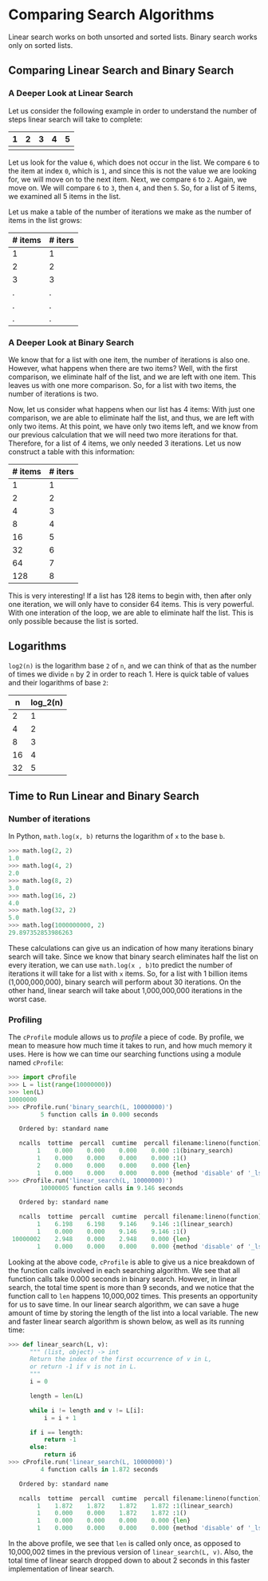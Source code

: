 # Comparing Search Algorithms

Linear search works on both unsorted and sorted lists. Binary search works only on sorted lists.

## Comparing Linear Search and Binary Search

### A Deeper Look at Linear Search

Let us consider the following example in order to understand the number of steps linear search will
take to complete:

| 1   | 2   | 3   | 4   | 5   |
| --- | --- | --- | --- | --- |
|     |     |     |     |     |

Let us look for the value `6`, which does not occur in the list. We compare `6` to the item at index
`0`, which is `1`, and since this is not the value we are looking for, we will move on to the next
item. Next, we compare `6` to `2`. Again, we move on. We will compare `6` to `3`, then `4`, and then
`5`. So, for a list of 5 items, we examined all 5 items in the list.

Let us make a table of the number of iterations we make as the number of items in the list grows:

| # items | # iters |
| ------- | ------- |
| 1       | 1       |
| 2       | 2       |
| 3       | 3       |
| .       | .       |
| .       | .       |
| .       | .       |

### A Deeper Look at Binary Search

We know that for a list with one item, the number of iterations is also one. However, what happens
when there are two items? Well, with the first comparison, we eliminate half of the list, and we are
left with one item. This leaves us with one more comparison. So, for a list with two items, the
number of iterations is two.

Now, let us consider what happens when our list has 4 items: With just one comparison, we are able
to eliminate half the list, and thus, we are left with only two items. At this point, we have only
two items left, and we know from our previous calculation that we will need two more iterations for
that. Therefore, for a list of 4 items, we only needed 3 iterations. Let us now construct a table
with this information:

| # items | # iters |
| ------- | ------- |
| 1       | 1       |
| 2       | 2       |
| 4       | 3       |
| 8       | 4       |
| 16      | 5       |
| 32      | 6       |
| 64      | 7       |
| 128     | 8       |

This is very interesting! If a list has 128 items to begin with, then after only one iteration, we
will only have to consider 64 items. This is very powerful. With one interation of the loop, we are
able to eliminate half the list. This is only possible because the list is sorted.

## Logarithms

`log2(n)` is the logarithm base `2` of `n`, and we can think of that as the number of times we
divide `n` by 2 in order to reach 1. Here is quick table of values and their logarithms of base `2`:

| n   | log_2(n) |
| --- | -------- |
| 2   | 1        |
| 4   | 2        |
| 8   | 3        |
| 16  | 4        |
| 32  | 5        |

## Time to Run Linear and Binary Search

### Number of iterations

In Python, `math.log(x, b)` returns the logarithm of `x` to the base `b`.

```python
>>> math.log(2, 2)
1.0
>>> math.log(4, 2)
2.0
>>> math.log(8, 2)
3.0
>>> math.log(16, 2)
4.0
>>> math.log(32, 2)
5.0
>>> math.log(1000000000, 2)
29.897352853986263
```

These calculations can give us an indication of how many iterations binary search will take. Since
we know that binary search eliminates half the list on every iteration, we can use
`math.log(x , b)`to predict the number of iterations it will take for a list with `x` items. So, for
a list with 1 billion items (1,000,000,000), binary search will perform about 30 iterations. On the
other hand, linear search will take about 1,000,000,000 iterations in the worst case.

### Profiling

The `cProfile` module allows us to _profile_ a piece of code. By profile, we mean to measure how
much time it takes to run, and how much memory it uses. Here is how we can time our searching
functions using a module named `cProfile`:

```python
>>> import cProfile
>>> L = list(range(10000000))
>>> len(L)
10000000
>>> cProfile.run('binary_search(L, 10000000)')
         5 function calls in 0.000 seconds

   Ordered by: standard name

   ncalls  tottime  percall  cumtime  percall filename:lineno(function)
        1    0.000    0.000    0.000    0.000 :1(binary_search)
        1    0.000    0.000    0.000    0.000 :1()
        2    0.000    0.000    0.000    0.000 {len}
        1    0.000    0.000    0.000    0.000 {method 'disable' of '_lsprof.Profiler' objects}
>>> cProfile.run('linear_search(L, 10000000)')
         10000005 function calls in 9.146 seconds

   Ordered by: standard name

   ncalls  tottime  percall  cumtime  percall filename:lineno(function)
        1    6.198    6.198    9.146    9.146 :1(linear_search)
        1    0.000    0.000    9.146    9.146 :1()
 10000002    2.948    0.000    2.948    0.000 {len}
        1    0.000    0.000    0.000    0.000 {method 'disable' of '_lsprof.Profiler' objects}
```

Looking at the above code, `cProfile` is able to give us a nice breakdown of the function calls
involved in each searching algorithm. We see that all function calls take 0.000 seconds in binary
search. However, in linear search, the total time spent is more than 9 seconds, and we notice that
the function call to `len` happens 10,000,002 times. This presents an opportunity for us to save
time. In our linear search algorithm, we can save a huge amount of time by storing the length of the
list into a local variable. The new and faster linear search algorithm is shown below, as well as
its running time:

```python
>>> def linear_search(L, v):
      """ (list, object) -> int
      Return the index of the first occurrence of v in L,
      or return -1 if v is not in L.
      """
      i = 0

      length = len(L)

      while i != length and v != L[i]:
          i = i + 1

      if i == length:
          return -1
      else:
          return i6
>>> cProfile.run('linear_search(L, 10000000)')
         4 function calls in 1.872 seconds

   Ordered by: standard name

   ncalls  tottime  percall  cumtime  percall filename:lineno(function)
        1    1.872    1.872    1.872    1.872 :1(linear_search)
        1    0.000    0.000    1.872    1.872 :1()
        1    0.000    0.000    0.000    0.000 {len}
        1    0.000    0.000    0.000    0.000 {method 'disable' of '_lsprof.Profiler' objects}
```

In the above profile, we see that `len` is called only once, as opposed to 10,000,002 times in the
previous version of `linear_search(L, v)`. Also, the total time of linear search dropped down to
about 2 seconds in this faster implementation of linear search.

